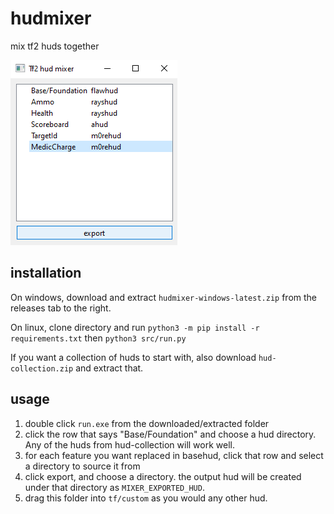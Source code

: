 # hudmixer
mix tf2 huds together

![screenshot](screenshot.png)


## installation

On windows, download and extract ``hudmixer-windows-latest.zip`` from the releases tab to the right.

On linux, clone directory and run ``python3 -m pip install -r requirements.txt`` then ``python3 src/run.py``

If you want a collection of huds to start with, also download ``hud-collection.zip`` and extract that.

## usage

  1. double click ``run.exe`` from the downloaded/extracted folder
  2. click the row that says "Base/Foundation" and choose a hud directory. Any of the huds from hud-collection will work well.
  3. for each feature you want replaced in basehud, click that row and select a directory to source it from
  4. click export, and choose a directory. the output hud will be created under that directory as ``MIXER_EXPORTED_HUD``.
  5. drag this folder into ``tf/custom`` as you would any other hud.
